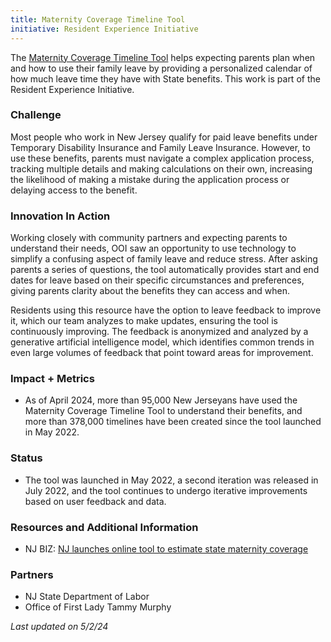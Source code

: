 ```yaml
---
title: Maternity Coverage Timeline Tool
initiative: Resident Experience Initiative
---
```


The [Maternity Coverage Timeline Tool](http://myleavebenefits.nj.gov/timeline) helps expecting parents plan when and how to use their family leave by providing a personalized calendar of how much leave time they have with State benefits. This work is part of the Resident Experience Initiative.

### Challenge

Most people who work in New Jersey qualify for paid leave benefits under Temporary Disability Insurance and Family Leave Insurance. However, to use these benefits, parents must navigate a complex application process, tracking multiple details and making calculations on their own, increasing the likelihood of making a mistake during the application process or delaying access to the benefit.

### Innovation In Action

Working closely with community partners and expecting parents to understand their needs, OOI saw an opportunity to use technology to simplify a confusing aspect of family leave and reduce stress. After asking parents a series of questions, the tool automatically provides start and end dates for leave based on their specific circumstances and preferences, giving parents clarity about the benefits they can access and when.

Residents using this resource have the option to leave feedback to improve it, which our team analyzes to make updates, ensuring the tool is continuously improving. The feedback is anonymized and analyzed by a generative artificial intelligence model, which identifies common trends in even large volumes of feedback that point toward areas for improvement.

### Impact + Metrics

- As of April 2024, more than 95,000 New Jerseyans have used the Maternity Coverage Timeline Tool to understand their benefits, and more than 378,000 timelines have been created since the tool launched in May 2022.

### Status

- The tool was launched in May 2022, a second iteration was released in July 2022, and the tool continues to undergo iterative improvements based on user feedback and data.

### Resources and Additional Information

- NJ BIZ: [NJ launches online tool to estimate state maternity coverage](https://njbiz.com/nj-launches-online-tool-to-estimate-state-maternity-coverage/)

### Partners

- NJ State Department of Labor
- Office of First Lady Tammy Murphy

_Last updated on 5/2/24_
